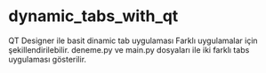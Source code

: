 # dynamic_tabs_with_qt
QT Designer ile basit dinamic tab uygulaması
Farklı uygulamalar için şekillendirilebilir.
deneme.py ve main.py dosyaları ile iki farklı tabs uygulaması gösterilir.
